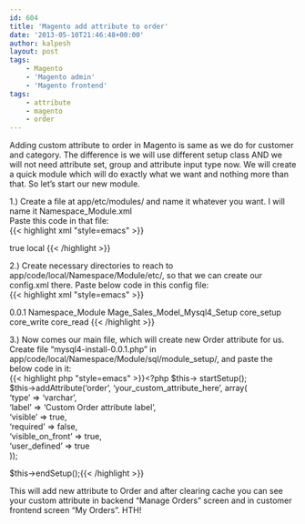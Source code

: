 ```yaml
---
id: 604
title: 'Magento add attribute to order'
date: '2013-05-10T21:46:48+00:00'
author: kalpesh
layout: post
tags:
    - Magento
    - 'Magento admin'
    - 'Magento frontend'
tags:
    - attribute
    - magento
    - order
---
```


Adding custom attribute to order in Magento is same as we do for customer and category. The difference is we will use different setup class AND we will not need attribute set, group and attribute input type now. We will create a quick module which will do exactly what we want and nothing more than that. So let’s start our new module.

1.) Create a file at app/etc/modules/ and name it whatever you want. I will name it Namespace_Module.xml  
Paste this code in that file:  
{{< highlight xml "style=emacs" >}}<?xml version="1.0"??>
  
<config>  
 <modules>  
 <namespace_module>  
 <active>true</active>  
 <codepool>local</codepool>  
 </namespace_module>  
 </modules>  
</config>{{< /highlight >}}

2.) Create necessary directories to reach to app/code/local/Namespace/Module/etc/, so that we can create our config.xml there. Paste below code in this config file:  
{{< highlight xml "style=emacs" >}}<?xml version="1.0"??>
  
<config>  
 <modules>  
 <namespace_module>  
 <version>0.0.1</version>  
 </namespace_module>  
 </modules></config>

 <global>  
 <resources>  
 <modulename_setup>  
 <setup>  
 <module>Namespace_Module</module>  
 <class>Mage_Sales_Model_Mysql4_Setup</class>  
 </setup>  
 <connection>  
 <use>core_setup</use>  
 </connection>  
 </modulename_setup>  
 <modulename_write>  
 <connection>  
 <use>core_write</use>  
 </connection>  
 </modulename_write>  
 <modulename_read>  
 <connection>  
 <use>core_read</use>  
 </connection>  
 </modulename_read>  
 </resources>  
 </global>  
{{< /highlight >}}  
  
3.) Now comes our main file, which will create new Order attribute for us. Create file “mysql4-install-0.0.1.php” in app/code/local/Namespace/Module/sql/module_setup/, and paste the below code in it:  
{{< highlight php "style=emacs" >}}<?php $this->
startSetup();  
$this->addAttribute(‘order’, ‘your_custom_attribute_here’, array(  
 ‘type’ => ‘varchar’,  
 ‘label’ => ‘Custom Order attribute label’,  
 ‘visible’ => true,  
 ‘required’ => false,  
 ‘visible_on_front’ => true,  
 ‘user_defined’ => true  
));

$this->endSetup();{{< /highlight >}}

This will add new attribute to Order and after clearing cache you can see your custom attribute in backend “Manage Orders” screen and in customer frontend screen “My Orders”. HTH!